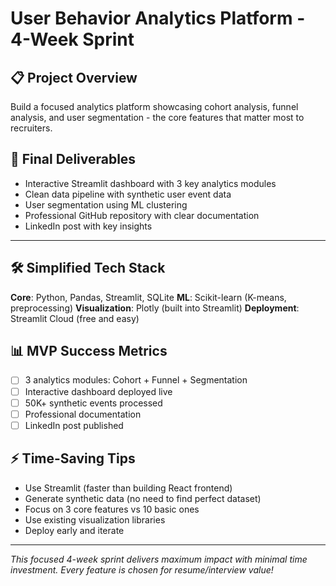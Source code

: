 # User Behavior Analytics Platform - 4-Week Sprint

## 📋 Project Overview
Build a focused analytics platform showcasing cohort analysis, funnel analysis, and user segmentation - the core features that matter most to recruiters.

## 🎯 Final Deliverables
- Interactive Streamlit dashboard with 3 key analytics modules
- Clean data pipeline with synthetic user event data
- User segmentation using ML clustering
- Professional GitHub repository with clear documentation
- LinkedIn post with key insights

---

## 🛠️ Simplified Tech Stack
**Core**: Python, Pandas, Streamlit, SQLite
**ML**: Scikit-learn (K-means, preprocessing)
**Visualization**: Plotly (built into Streamlit)
**Deployment**: Streamlit Cloud (free and easy)

## 📊 MVP Success Metrics
- [ ] 3 analytics modules: Cohort + Funnel + Segmentation
- [ ] Interactive dashboard deployed live
- [ ] 50K+ synthetic events processed
- [ ] Professional documentation
- [ ] LinkedIn post published

## ⚡ Time-Saving Tips
- Use Streamlit (faster than building React frontend)
- Generate synthetic data (no need to find perfect dataset)
- Focus on 3 core features vs 10 basic ones
- Use existing visualization libraries
- Deploy early and iterate

---

*This focused 4-week sprint delivers maximum impact with minimal time investment. Every feature is chosen for resume/interview value!*